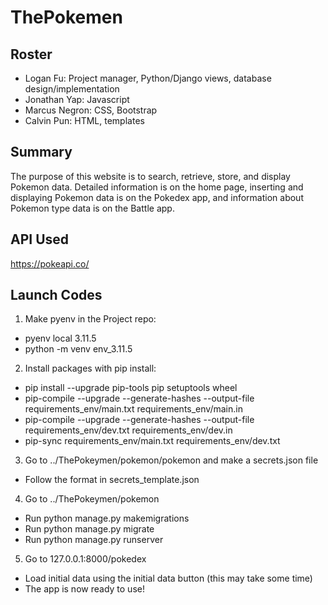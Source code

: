 # ThePokemen

## Roster
- Logan Fu: Project manager, Python/Django views, database design/implementation
- Jonathan Yap: Javascript
- Marcus Negron: CSS, Bootstrap
- Calvin Pun: HTML, templates

## Summary
The purpose of this website is to search, retrieve, store, and display Pokemon data. Detailed information is on the home page,
inserting and displaying Pokemon data is on the Pokedex app, and information about Pokemon type data is on the Battle app.

## API Used
https://pokeapi.co/

## Launch Codes
1. Make pyenv in the Project repo:
- pyenv local 3.11.5
- python -m venv env_3.11.5
2. Install packages with pip install:
- pip install --upgrade pip-tools pip setuptools wheel
- pip-compile --upgrade --generate-hashes --output-file requirements_env/main.txt requirements_env/main.in
- pip-compile --upgrade --generate-hashes --output-file requirements_env/dev.txt requirements_env/dev.in
- pip-sync requirements_env/main.txt requirements_env/dev.txt
3. Go to ../ThePokeymen/pokemon/pokemon and make a secrets.json file
- Follow the format in secrets_template.json
4. Go to ../ThePokeymen/pokemon
- Run python manage.py makemigrations
- Run python manage.py migrate
- Run python manage.py runserver
5. Go to 127.0.0.1:8000/pokedex
- Load initial data using the initial data button (this may take some time)
- The app is now ready to use!
